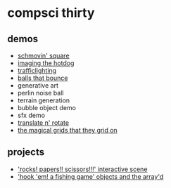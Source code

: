 # compsci thirty

## demos
- [schmovin' square](movingsquare)
- [imaging the hotdog](imagedemo)
- [trafficlighting](trafficlighting)
- [balls that bounce](bouncyballs)
- generative art
- perlin noise ball
- terrain generation
- bubble object demo
- sfx demo
- [translate n' rotate](translaterotate)
- [the magical grids that they grid on](magicalgrids)

## projects
- ['rocks! papers!! scissors!!!' interactive scene](interactivescene)
- ['hook 'em! a fishing game' objects and the array'd](arrayproject)
